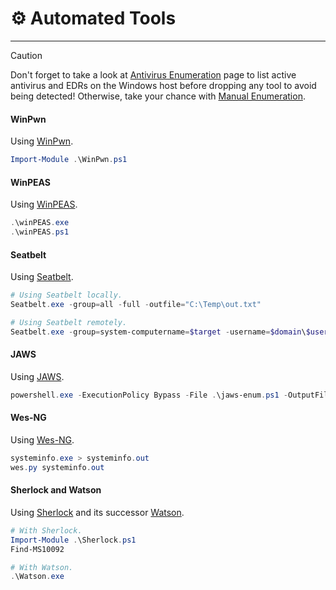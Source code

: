 # ⚙️ Automated Tools
---

> [!CAUTION]
> Don't forget to take a look at [Antivirus Enumeration](/antivirus/enumeration/) page to list active antivirus and EDRs on the Windows host before dropping any tool to avoid being detected! Otherwise, take your chance with [Manual Enumeration](/windows/enumeration/#manual-enumeration).

#### WinPwn

Using [WinPwn](https://github.com/S3cur3Th1sSh1t/WinPwn).

```powershell
Import-Module .\WinPwn.ps1
```

#### WinPEAS

Using [WinPEAS](https://github.com/carlospolop/PEASS-ng/tree/master/winPEAS).

```powershell
.\winPEAS.exe
.\winPEAS.ps1
```
#### Seatbelt

Using [Seatbelt](https://github.com/GhostPack/Seatbelt).

```powershell
# Using Seatbelt locally.
Seatbelt.exe -group=all -full -outfile="C:\Temp\out.txt"

# Using Seatbelt remotely.
Seatbelt.exe -group=system-computername=$target -username=$domain\$username -password="$password"
```

#### JAWS

Using [JAWS](https://github.com/411Hall/JAWS).

```powershell
powershell.exe -ExecutionPolicy Bypass -File .\jaws-enum.ps1 -OutputFilename JAWS-Enum.txt
```

#### Wes-NG

Using [Wes-NG](https://github.com/bitsadmin/wesng).

```powershell
systeminfo.exe > systeminfo.out
wes.py systeminfo.out
```

#### Sherlock and Watson

Using [Sherlock](https://github.com/rasta-mouse/Sherlock) and its successor [Watson](https://github.com/rasta-mouse/Watson).

```powershell
# With Sherlock.
Import-Module .\Sherlock.ps1
Find-MS10092

# With Watson.
.\Watson.exe
```